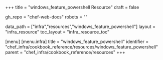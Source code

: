 +++
title = "windows_feature_powershell Resource"
draft = false

gh_repo = "chef-web-docs"
robots = ""

data_path = ["infra","resources","windows_feature_powershell"]
layout = "infra_resource"
toc_layout = "infra_resource_toc"


[menu]
  [menu.infra]
    title = "windows_feature_powershell"
    identifier = "chef_infra/cookbook_reference/resources/windows_feature_powershell"
    parent = "chef_infra/cookbook_reference/resources"
+++

<!-- The contents of this page are automatically generated from the windows_feature_powershell.yaml file in the data directory. -->
<!-- To suggest a change, edit the https://github.com/chef/chef/blob/master/lib/chef/resource/windows_feature_powershell.rb file
      and submit a pull request to the https://github.com/chef/chef repository. -->
